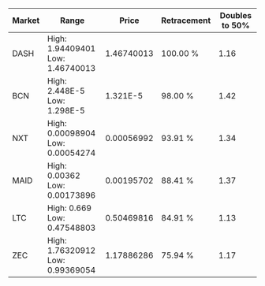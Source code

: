 | Market | Range | Price| Retracement | Doubles to 50% |
| --- | --- | --- | --- | --- |
| DASH | High: 1.94409401<br />Low: 1.46740013 | 1.46740013 | 100.00 % | 1.16 |
| BCN | High: 2.448E-5<br />Low: 1.298E-5 | 1.321E-5 | 98.00 % | 1.42 |
| NXT | High: 0.00098904<br />Low: 0.00054274 | 0.00056992 | 93.91 % | 1.34 |
| MAID | High: 0.00362<br />Low: 0.00173896 | 0.00195702 | 88.41 % | 1.37 |
| LTC | High: 0.669<br />Low: 0.47548803 | 0.50469816 | 84.91 % | 1.13 |
| ZEC | High: 1.76320912<br />Low: 0.99369054 | 1.17886286 | 75.94 % | 1.17 |

